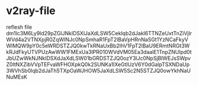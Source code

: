 # v2ray-file
reflesh file
dm1lc3M6Ly9ld29pZGlJNklDSXlJaXdLSW5Ceklqb2dJakl6TTNZeUxtTnZiVjlrWVd4a2VTNXpjR0ZqWlNJc0NpSmhaR1FpT2lBaVpHRnNaSGt1YzNCaFkyVWlMQW9pY0c5eWRDSTZJQ0kwTkRNaUxBb2lhV1FpT2lBaU9ERmtNRGt3WkRJdFkyUTVPUzAwWW1FMExUa3lPR010WVdVM05Ea3daalE1TnpZNUlpd0tJbUZwWkNJNklDSXdJaXdLSW01bGRDSTZJQ0ozY3lJc0NpSjBlWEJsSWpvZ0ltNXZibVVpTEFvaWFHOXpkQ0k2SUNKa1lXeGtlUzV6Y0dGalpTSXNDaUp3WVhSb0lqb2dJaTh5TXpOaWJHOW5JaXdLSW5Sc2N5STZJQ0owYkhNaUNuMEsK
